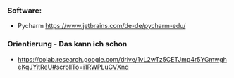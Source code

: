 
### Software:

+ Pycharm https://www.jetbrains.com/de-de/pycharm-edu/

### Orientierung - Das kann ich schon

+ https://colab.research.google.com/drive/1vL2wTz5CETJmp4r5YGmwgheKqJYitReU#scrollTo=i1RWPLuCVXnq
